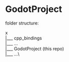 # GodotProject

folder structure:

x\
|___ cpp_bindings \
    |___ ...\
|___ GodotProject (this repo)\
    |___ ...\
